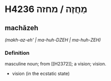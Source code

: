 # H4236 מַחֲזֶה / מחזה

## machăzeh

_(makh-az-eh' | ma-huh-DZEH | ma-huh-ZEH)_

### Definition

masculine noun; from [[H2372]]; a vision; vision.

- vision (in the ecstatic state)
